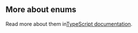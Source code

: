 ## More about enums
Read more about them in[TypeScript documentation](https://www.typescriptlang.org/docs/handbook/enums.html*__*).
